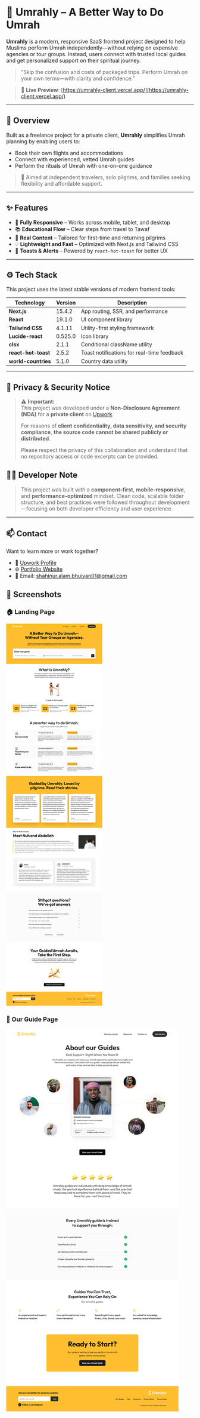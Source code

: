 # 🕋 Umrahly – A Better Way to Do Umrah

**Umrahly** is a modern, responsive SaaS frontend project designed to help Muslims perform Umrah independently—without relying on expensive agencies or tour groups. Instead, users connect with trusted local guides and get personalized support on their spiritual journey.

> “Skip the confusion and costs of packaged trips. Perform Umrah on your own terms—with clarity and confidence.”

> 🔗 **Live Preview**: [https://umrahly-client.vercel.app/](https://umrahly-client.vercel.app/)

---

## 📌 Overview

Built as a freelance project for a private client, **Umrahly** simplifies Umrah planning by enabling users to:

- Book their own flights and accommodations
- Connect with experienced, vetted Umrah guides
- Perform the rituals of Umrah with one-on-one guidance

> 🧭 Aimed at independent travelers, solo pilgrims, and families seeking flexibility and affordable support.

---

## ✨ Features

- 📱 **Fully Responsive** – Works across mobile, tablet, and desktop
- 📚 **Educational Flow** – Clear steps from travel to Tawaf
- 💬 **Real Content** – Tailored for first-time and returning pilgrims
- 💡 **Lightweight and Fast** – Optimized with Next.js and Tailwind CSS
- 🔔 **Toasts & Alerts** – Powered by `react-hot-toast` for better UX

---

## ⚙️ Tech Stack

This project uses the latest stable versions of modern frontend tools:

| Technology           | Version   | Description                                   |
|----------------------|-----------|-----------------------------------------------|
| **Next.js**          | 15.4.2    | App routing, SSR, and performance             |
| **React**            | 19.1.0    | UI component library                          |
| **Tailwind CSS**     | 4.1.11    | Utility-first styling framework               |
| **Lucide-react**     | 0.525.0   | Icon library                                  |
| **clsx**             | 2.1.1     | Conditional className utility                 |
| **react-hot-toast**  | 2.5.2     | Toast notifications for real-time feedback    |
| **world-countries**  | 5.1.0     | Country data utility                          |

---

## 🔐 Privacy & Security Notice

> ⚠️ **Important:**  
> This project was developed under a **Non-Disclosure Agreement (NDA)** for a **private client** on [Upwork](https://www.upwork.com/freelancers/~01bf24b7725d70b752).  
> 
> For reasons of **client confidentiality, data sensitivity, and security compliance**, **the source code cannot be shared publicly or distributed**.  
> 
> Please respect the privacy of this collaboration and understand that no repository access or code excerpts can be provided.


## 🧑‍💻 Developer Note

> This project was built with a **component-first**, **mobile-responsive**, and **performance-optimized** mindset. Clean code, scalable folder structure, and best practices were followed throughout development—focusing on both developer efficiency and user experience.

---

## 📫 Contact

Want to learn more or work together?

- 💼 [Upwork Profile](https://www.upwork.com/freelancers/~01bf24b7725d70b752) 
- 🌐 [Portfolio Website](https://shahinuralambhuiyan.vercel.app/)
- 📧 Email: shahinur.alam.bhuiyan01@gmail.com

## 📸 Screenshots

### 🏠 Landing Page  
![Landing Page](/assets/LandingPage.png)

### 🧭 Our Guide Page  
![Our Guide Page](/assets/OurGuidePage.png)

